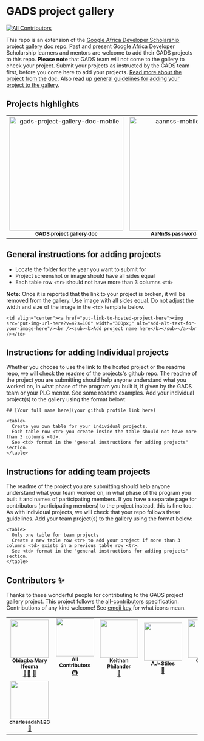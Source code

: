 # GADS project gallery
<!-- ALL-CONTRIBUTORS-BADGE:START - Do not remove or modify this section -->
[![All Contributors](https://img.shields.io/badge/all_contributors-7-orange.svg?style=flat-square)](#contributors-)
<!-- ALL-CONTRIBUTORS-BADGE:END -->

This repo is an extension of the [Google Africa Developer Scholarship project gallery doc repo](https://github.com/gads-projects/doc). Past and present Google Africa Developer Scholarship learners and mentors are welcome to add their GADS projects to this repo. **Please note** that GADS team will not come to the gallery to check your project. Submit your projects as instructed by the GADS team first, before you come here to add your projects. [Read more about the project from the doc](https://obiagba-mary.gitbook.io/gads-projects/about-the-project). Also read up [general guidelines for adding your project to the gallery](https://obiagba-mary.gitbook.io/gads-projects/contribution-guide/contributing).

## Projects highlights

<table>
  <tr>
    <td align="center"><a href="https://obiagba-mary.gitbook.io/gads-projects/"><img src="https://user-images.githubusercontent.com/45185388/130158036-68bddceb-aefc-4c5e-8cff-a7b901e85dbd.png?v=4?s=100" width="300px;" alt="gads-project-gallery-doc-mobile"/><br /><sub><b>GADS project gallery doc</b></sub></a><br /></td>
    <td align="center"><a href="https://ifycode.github.io/Automated-aAnNsS-Password-Generator-App/"><img src="https://user-images.githubusercontent.com/45185388/130155662-01f1fc66-f399-466f-89ab-793f8f9ee2ea.png?v=4?s=100" width="300px;" alt="aannss-mobile-square"/><br /><sub><b>AaNnSs password generator</b></sub></a><br /></td>
    <td align="center"><a href="https://weather-app-obiagba.web.app/"><img src="https://user-images.githubusercontent.com/45185388/130156764-af5240aa-f8e4-4710-8500-2561b35e8eff.png?v=4?s=100" width="300px;" alt="weather-app-mobile-square"/><br /><sub><b>Weather (PWA) app</b></sub></a><br /></td>
  </tr>
</table>

## General instructions for adding projects
* Locate the folder for the year you want to submit for
* Project screenshot or image should have all sides equal 
* Each table row `<tr>` should not have more than 3 columns `<td>`

**Note:** Once it is reported that the link to your project is broken, it will be removed from the gallery. Use image with all sides equal. Do not adjust the width and size of the image in the `<td>` template below.
```
<td align="center"><a href="put-link-to-hosted-project-here"><img src="put-img-url-here?v=4?s=100" width="300px;" alt="add-alt-text-for-your-image-here"/><br /><sub><b>Add project name here</b></sub></a><br /></td>
```

## Instructions for adding Individual projects
Whether you choose to use the link to the hosted project or the readme repo, we will check the readme of the projects's github repo. The readme of the project you are submitting should help anyone understand what you worked on, in what phase of the program you built it, if given by the GADS team or your PLG mentor. See some readme examples. Add your individual project(s) to the gallery using the format below:
```
## [Your full name here](your github profile link here)

<table>
  Create you own table for your individual projects.
  Each table row <tr> you create inside the table should not have more than 3 columns <td>.
  See <td> format in the "general instructions for adding projects" section.
</table>
```


## Instructions for adding team projects
The readme of the project you are submitting should help anyone understand what your team worked on, in what phase of the program you built it and names of participating members. If you have a separate page for contributors (participating members) to the project instead, this is fine too. As with individual projects, we will check that your repo follows these guidelines. Add your team project(s) to the gallery using the format below:
```
<table>
  Only one table for team projects
  Create a new table row <tr> to add your project if more than 3 columns <td> exists in a previous table row <tr>.
  See <td> format in the "general instructions for adding projects" section.
</table>
```

## Contributors ✨

Thanks to these wonderful people for contributing to the GADS project gallery project. This project follows the [all-contributors](https://github.com/all-contributors/all-contributors) specification. Contributions of any kind welcome! See [emoji key](https://allcontributors.org/docs/en/emoji-key) for what icons mean.

<!-- ALL-CONTRIBUTORS-LIST:START - Do not remove or modify this section -->
<!-- prettier-ignore-start -->
<!-- markdownlint-disable -->
<table>
  <tr>
    <td align="center"><a href="https://github.com/Ifycode"><img src="https://avatars.githubusercontent.com/u/45185388?v=4?s=100" width="100px;" alt=""/><br /><sub><b>Obiagba Mary Ifeoma</b></sub></a><br /><a href="#mentoring-Ifycode" title="Mentoring">🧑‍🏫</a> <a href="https://github.com/gads-projects/gallery/commits?author=Ifycode" title="Documentation">📖</a></td>
    <td align="center"><a href="https://allcontributors.org"><img src="https://avatars.githubusercontent.com/u/46410174?v=4?s=100" width="100px;" alt=""/><br /><sub><b>All Contributors</b></sub></a><br /><a href="#infra-all-contributors" title="Infrastructure (Hosting, Build-Tools, etc)">🚇</a></td>
    <td align="center"><a href="http://keithanphilander.com"><img src="https://avatars.githubusercontent.com/u/29425128?v=4?s=100" width="100px;" alt=""/><br /><sub><b>Keithan Philander</b></sub></a><br /><a href="https://github.com/gads-projects/gallery/commits?author=KeithanPhilander" title="Documentation">📖</a></td>
    <td align="center"><a href="https://github.com/AJ-Stiles"><img src="https://avatars.githubusercontent.com/u/86663712?v=4?s=100" width="100px;" alt=""/><br /><sub><b>AJ-Stiles</b></sub></a><br /><a href="https://github.com/gads-projects/gallery/commits?author=AJ-Stiles" title="Documentation">📖</a></td>
    <td align="center"><a href="https://github.com/kaylezy"><img src="https://avatars.githubusercontent.com/u/31227288?v=4?s=100" width="100px;" alt=""/><br /><sub><b>Olakunle Hassan</b></sub></a><br /><a href="https://github.com/gads-projects/gallery/commits?author=kaylezy" title="Documentation">📖</a></td>
    <td align="center"><a href="https://github.com/Blazing-Mike"><img src="https://avatars.githubusercontent.com/u/80793630?v=4?s=100" width="100px;" alt=""/><br /><sub><b>Michael Adebambo</b></sub></a><br /><a href="https://github.com/gads-projects/gallery/commits?author=Blazing-Mike" title="Documentation">📖</a></td>
  </tr>
  <tr>
    <td align="center"><a href="https://github.com/charlesadah123"><img src="https://avatars.githubusercontent.com/u/23029266?v=4?s=100" width="100px;" alt=""/><br /><sub><b>charlesadah123</b></sub></a><br /><a href="https://github.com/gads-projects/gallery/commits?author=charlesadah123" title="Documentation">📖</a></td>
  </tr>
</table>

<!-- markdownlint-restore -->
<!-- prettier-ignore-end -->

<!-- ALL-CONTRIBUTORS-LIST:END -->
